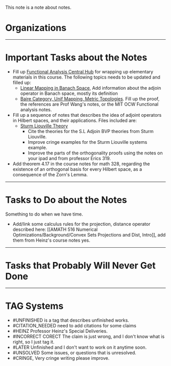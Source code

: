 
This note is a note about notes. 

# **Organizations**


---
# **Important Tasks about the Notes**
- Fill up [Functional Analysis Central Hub](MATH%20601%20Functional%20Analysis/Functional%20Analysis%20Central%20Hub.md) for wrapping up elementary materials in this course. The following topics needs to be updated and filled up:
	- [Linear Mapping in Banach Space](MATH%20601%20Functional%20Analysis/Linear%20Mapping%20in%20Banach%20Space.md), Add information about the adjoin operator in Banach space, mostly its definition
	- [Baire Category, Unif Mapping, Metric Topologies](MATH%20601%20Functional%20Analysis/Baire%20Category,%20Unif%20Mapping,%20Metric%20Topologies.md). Fill up the proof, the references are Prof Wang's notes, or the MIT OCW Functional analysis notes. 
- Fill up a sequence of notes that describes the idea of adjoint operators in Hilbert spaces, and their applications. Files included are: 
	- [Sturm Liouville Theory](AMATH%20503%20Intro%20to%20Partial%20Differential%20Equations/Sturm%20Liouville%20Theory.md)
		- Cite the theories for the S.L Adjoin BVP theories from Sturm Liouville. 
		- Improve cringe examples for the Sturm Liouville systems example. 
		- Improve the parts of the orthogonality proofs using the notes on your ipad and from professor Erics 319. 
- Add theorem 4.17 in the course notes for math 328, regarding the existence of an orthogonal basis for every Hilbert space, as a consequence of the Zorn's Lemma. 

---
# **Tasks to Do about the Notes**

Something to do when we have time. 

- Add/link some calculus rules for the projection, distance operator described here: [[AMATH 516 Numerical Optimizations/Background/Convex Sets Projections and Dist, Intro]], add them from Heinz's course notes yes. 

---
# **Tasks that Probably Will Never Get Done**


---
# **TAG Systems**

- #UNFINISHED is a tag that describes unfinished works. 
- #CITATION_NEEDED need to add citations for some claims 
- #HEINZ Professor Heinz's Special Deliveries. 
- #INCORRECT  CORECT The claim is just wrong, and I don't know what is right, so I just tag it. 
- #LATER Unfinished and I don't want to work on it anytime soon. 
- #UNSOLVED Some issues, or questions that is unresolved. 
- #CRINGE, Very cringe writing please improve. 